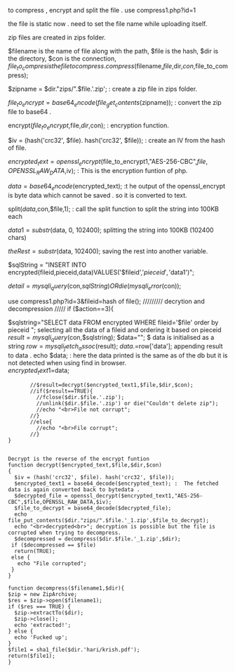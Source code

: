 to compress , encrypt and split the file . use compress1.php?id=1

the file is static now . need to set the file name while uploading itself.

zip files are created in zips folder.

$filename is the name of file along with the path, $file is the hash, $dir is the directory, $con is the connection, $file_to_compres is the file to compress.
compress($filename,$file,$dir,$con,$file_to_compress);

$zipname = $dir."zips/".$file.'.zip'; : create a zip file in zips folder.

$file_to_encrypt = base64_encode(file_get_contents($zipname)); :  convert the zip file to base64 .

encrypt($file_to_encrypt,$file,$dir,$con); : encryption function.

$iv = (hash('crc32', $file). hash('crc32', $file)); : create an IV from the hash of file.

$encrypted_text =  openssl_encrypt($file_to_encrypt1,"AES-256-CBC",$file,OPENSSL_RAW_DATA,$iv); : This is the encryption funtion of php.

$data = base64_encode($encrypted_text); :t he output of the openssl_encrypt is byte data which cannot be saved . so it is converted to text.

split($data,$con,$file,1); : call the split function to split the string into 100KB each

$data1 = substr($data, 0, 102400); splitting the string into 100KB (102400 chars)

$theRest = substr($data, 102400); saving the rest into another variable.

$sqlString = "INSERT INTO encrypted(fileid,pieceid,data)VALUES('$fileid','$pieceid','$data1')";

$detail = mysqli_query($con,$sqlString) OR die(mysqli_error($con));


use compress1.php?id=3&fileid=hash of file();
///////// decrytion and decompression /////
if ($action==3){

$sqlstring="SELECT data FROM encrypted WHERE fileid='$file' order by pieceid ";  selecting all the data of a fileid and ordering it based on pieceid
$result=mysqli_query($con,$sqlstring);
$data=""; $ data is initialised as a string
$row = mysqli_fetch_assoc($result);
$data .=$row['data']; appending result to data .
echo $data; : here the data printed is the same as of the db but it is not detected when using find in browser.  
$encrypted_text1 =$data;

           //$result=decrypt($encrypted_text1,$file,$dir,$con);
           //if($result==TRUE){
             //fclose($dir.$file.'.zip');
             //unlink($dir.$file.'.zip') or die("Couldn't delete zip");
             //echo "<br>File not corrupt";
           //}
           //else{
             //echo "<br>File corrupt";
           //}
    }


    Decrypt is the reverse of the encrypt funtion
    function decrypt($encrypted_text,$file,$dir,$con)
    {
      $iv = (hash('crc32', $file). hash('crc32', $file));
      $encrypted_text1 = base64_decode($encrypted_text); :  The fetched data is again converted back to bytedata .
      $decrypted_file = openssl_decrypt($encrypted_text1,"AES-256-CBC",$file,OPENSSL_RAW_DATA,$iv);
      $file_to_decrypt = base64_decode($decrypted_file);
      echo file_put_contents($dir."zips/".$file.'_1.zip',$file_to_decrypt);
      echo "<br>decrypted<br>"; decryption is possible but the file is corrupted when trying to decompress.
      $decompressed = decompress($dir.$file.'_1.zip',$dir);
     if ($decompressed == $file)
      return(TRUE);
     else {
       echo "File corrupted";
     }
    }

    function decompress($filename1,$dir){
    $zip = new ZipArchive;
    $res = $zip->open($filename1);
    if ($res === TRUE) {
      $zip->extractTo($dir);
      $zip->close();
      echo 'extracted!';
    } else {
      echo 'Fucked up';
    }
    $file1 = sha1_file($dir.'hari/krish.pdf');
    return($file1);
    }
